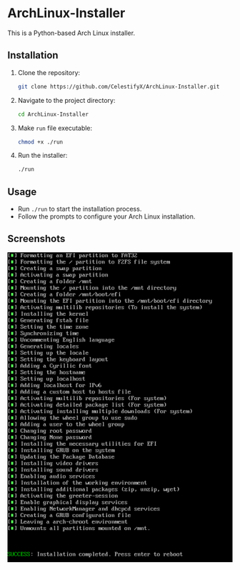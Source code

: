 # ArchLinux-Installer

This is a Python-based Arch Linux installer.

## Installation

1. Clone the repository:
    ```bash
    git clone https://github.com/CelestifyX/ArchLinux-Installer.git
    ```

2. Navigate to the project directory:
    ```bash
    cd ArchLinux-Installer
    ```

3. Make `run` file executable:
    ```bash
    chmod +x ./run
    ```

4. Run the installer:
    ```bash
    ./run
    ```

## Usage

- Run `./run` to start the installation process.
- Follow the prompts to configure your Arch Linux installation.

## Screenshots

![screenshot](screenshot.png)
